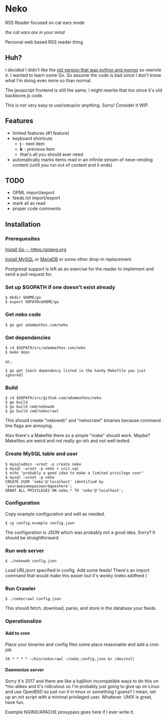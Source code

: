 # Neko

RSS Reader focused on cat ears mode

*the cat ears are in your mind*

Personal web based RSS reader thing

## Huh?

I decided I didn't like the [old version that was python and mongo](https://github.com/adammathes/neko_v1) so rewrote it. I wanted to learn some Go. So assume the code is bad since I don't know what I'm doing even more so than normal.

The javascript frontend is still the same, I might rewrite that too since it's old backbone.js code.

This is not very easy to use/setup/or anything. Sorry! Consider it WIP.

## Features

   * limited features (#1 feature)
   * keyboard shortcuts
      * **j** - next item
      * **k** - previous item
      * that's all you should ever need
   * automatically marks items read in an infinite stream of neve-rending content (until you run out of content and it ends)
   
## TODO

   * OPML import/export
   * feeds.txt import/export
   * mark all as read
   * proper code comments

## Installation

### Prerequesites 

[Install Go -- https:/golang.org](https://golang.org)

[Install MySQL](https://dev.mysql.com) or [MariaDB](https://mariadb.com) or some other drop-in replacement.

Postgresql support is left as an exercise for the reader to implement and send a pull request for.

### Set up $GOPATH if one doesn't exist already

    $ mkdir $HOME/go  
    $ export GOPATH=$HOME/go
    
### Get neko code

    $ go get adammathes.com/neko 

### Get dependencies

    $ cd $GOPATH/src/adammathes.com/neko  
    $ make deps  

or...

    $ go get [each dependency listed in the handy Makefile you just ignored]  
    
### Build

    $ cd $GOPATH/src/github.com/adammathes/neko  
    $ go build
    $ go build cmd/nekoweb  
    $ go build cmd/nekocrawl  
    
This should create "nekoweb" and "nekocrawl" binaries because command line flags are annoying.

Also there's a Makefile there so a simple "make" should work. Maybe? Makefiles are weird and not really go-ish and not well tested.

### Create MySQL table and user

    $ mysqladmin -uroot -p create neko  
    $ mysql -uroot -p neko < init.sql  
    $ echo "probably a good idea to make a limited privilege user"  
    $ mysql -uroot -p neko  
    CREATE USER 'neko'@'localhost' identified by 'yourawesomepasswordgoeshere';  
    GRANT ALL PRIVILEGES ON neko.* TO 'neko'@'localhost';  
       
### Configuration 

Copy example configuration and edit as needed.

    $ cp config.example config.json

The configuration is JSON which was probably not a good idea. Sorry? It should be straightforward.

### Run web server

    $ ./nekoweb config.json
    
Load URL/port specified in config. Add some feeds! There's an import command that would make this easier but it's wonky (neko addfeed <url>)

    
### Run Crawler

    $ ./nekocrawl config.json
    
This should fetch, download, parse, and store in the database your feeds.

### Operationalize

#### Add to cron

Place your binaries and config files some place reasonable and add a cron job

    34 * * * * ~/bin/nekocrawl ~/neko_config.json &> /dev/null

#### Daemonize server

Sorry it's 2017 and there are like a bajillion incompatible ways to do this on *nix-alikes and it's ridiculous so I'm probably just going to give up on Linux and use OpenBSD so just run it in tmux or something I guess? I mean, set up an init script with a minimal privileged user. Whatever. UNIX is great, have fun.

Example NGINX/APACHE proxypass goes here if I ever write it.
